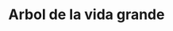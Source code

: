 ---
title: Arbol de la vida grande
date: 
draft: false

# descripcion
description : Arbol de la vida grande

materials: Plata 925

color: Plateado

dimensions: 3,4cm

code: 02-14-0188

type: "Dijes"

categories: []

price: $13.220,00

price_eftvo: $11.240,00

# Images
# first image will be shown in the product page
images:
  # - image: "images/path_to_image"
  # La ubicacion de las imagenes es imagenes/Dijes/Dijes.Plata/02-14-0188-arbol-de-la-vida-grande
  - image: "./images/dijes/plata/02-14-0188-arbol-de-la-vida-grande.JPG"
---